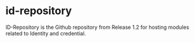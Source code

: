 # id-repository
ID-Repository is the Github repository from Release 1.2 for hosting modules related to Identity and credential.
